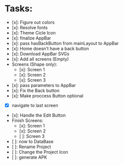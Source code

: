 # Tasks:

- [x]: Figure out colors
- [x]: Resolve fonts
- [x]: Theme Cicle Icon
- [x]: finalize AppBar
- [x]: pass hasBackButton from mainLayout to AppBar
- [x]: Home doesn't have a back button
- [x]: Download AppBar SVGs
- [x]: Add all screens (Empty)
- Screens (Shape only):
  - [x]: Screen 1
  - [x]: Screen 2
  - [x]: Screen 3
- [x]: pass parameters to AppBar
- [x]: Fix the Back button
- [x]: Make proccess Button optional
- [x] navigate to last screen
- [x]: Handle the Edit Button
- Finish Screens:
  - [x]: Screen 1
  - [x]: Screen 2
  - [ ]: Screen 3
- [ ]: now to DataBase
- [ ]: Rename Project
- [ ]: Change the Project Icon
- [ ]: generate APK
